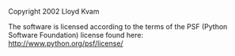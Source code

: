 Copyright 2002 Lloyd Kvam

The software is licensed according to the terms of the PSF (Python Software Foundation) license found here: http://www.python.org/psf/license/